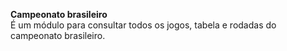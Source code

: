 <b>Campeonato brasileiro</b><br>
É um módulo para consultar todos os jogos, tabela e rodadas do campeonato brasileiro.
